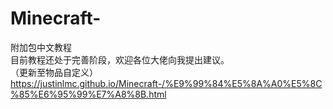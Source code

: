 # Minecraft-
附加包中文教程  
目前教程还处于完善阶段，欢迎各位大佬向我提出建议。  
（更新至物品自定义） 
https://justinlmc.github.io/Minecraft-/%E9%99%84%E5%8A%A0%E5%8C%85%E6%95%99%E7%A8%8B.html
